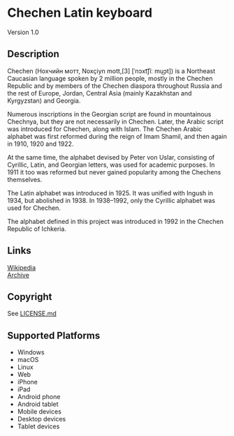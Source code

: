 Chechen Latin keyboard
==============

Version 1.0

Description
-----------
Chechen (Нохчийн мотт, Noxçiyn mott,[3] [ˈnɔxt͡ʃĩː mu͜ɔt]) is a Northeast Caucasian language spoken by 2 million people, mostly in the Chechen Republic and by members of the Chechen diaspora throughout Russia and the rest of Europe, Jordan, Central Asia (mainly Kazakhstan and Kyrgyzstan) and Georgia.

Numerous inscriptions in the Georgian script are found in mountainous Chechnya, but they are not necessarily in Chechen. Later, the Arabic script was introduced for Chechen, along with Islam. The Chechen Arabic alphabet was first reformed during the reign of Imam Shamil, and then again in 1910, 1920 and 1922.

At the same time, the alphabet devised by Peter von Uslar, consisting of Cyrillic, Latin, and Georgian letters, was used for academic purposes. In 1911 it too was reformed but never gained popularity among the Chechens themselves.

The Latin alphabet was introduced in 1925. It was unified with Ingush in 1934, but abolished in 1938. In 1938–1992, only the Cyrillic alphabet was used for Chechen.

The alphabet defined in this project was introduced in 1992 in the Chechen Republic of Ichkeria.

Links
-----

[Wikipedia](https://en.wikipedia.org/wiki/Chechen_language)  
[Archive](https://archive.org/details/ChR-alphabet-1992/mode/1up)

Copyright
---------
See [LICENSE.md](LICENSE.md)

Supported Platforms
-------------------
 * Windows
 * macOS
 * Linux
 * Web
 * iPhone
 * iPad
 * Android phone
 * Android tablet
 * Mobile devices
 * Desktop devices
 * Tablet devices

